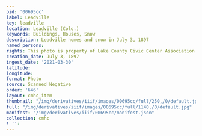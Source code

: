 ```yaml
---
pid: '00695cc'
label: Leadville
key: leadville
location: Leadville (Colo.)
keywords: Buildings, Houses, Snow
description: Leadville homes and snow in July 3, 1897
named_persons: 
rights: This photo is property of Lake County Civic Center Association.
creation_date: July 3, 1897
ingest_date: '2021-03-30'
latitude: 
longitude: 
format: Photo
source: Scanned Negative
order: '646'
layout: cmhc_item
thumbnail: "/img/derivatives/iiif/images/00695cc/full/250,/0/default.jpg"
full: "/img/derivatives/iiif/images/00695cc/full/1140,/0/default.jpg"
manifest: "/img/derivatives/iiif/00695cc/manifest.json"
collection: cmhc
! '': 
---
```

